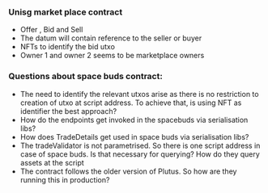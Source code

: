 ### Unisg market place contract
- Offer , Bid and Sell
- The datum will contain reference to the seller or buyer
- NFTs to identify the bid utxo   
- Owner 1 and owner 2 seems to be marketplace owners


### Questions about space buds contract:
- The need to identify the relevant utxos arise as there is no restriction to creation of utxo at script address. To achieve that, is using NFT as identifier the best approach? 
- How do the endpoints get invoked in the spacebuds via serialisation libs? 
- How does TradeDetails get used in space buds via serialisation libs? 
- The tradeValidator is not parametrised. So there is one script address in case of space buds. Is that necessary for querying? How do they query assets at the script 
- The contract follows the older version of Plutus. So how are they running this in production? 